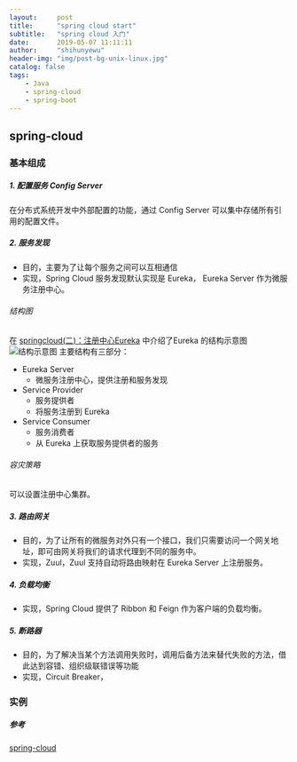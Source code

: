 ```yaml
---
layout:     post
title:      "spring cloud start"
subtitle:   "spring cloud 入门"
date:       2019-05-07 11:11:11
author:     "shihunyewu"
header-img: "img/post-bg-unix-linux.jpg"
catalog: false
tags:
    - Java
    - spring-cloud
    - spring-boot
---
```

## spring-cloud
### 基本组成
##### 1. 配置服务 Config Server
在分布式系统开发中外部配置的功能，通过 Config Server 可以集中存储所有引用的配置文件。

##### 2. 服务发现
- 目的，主要为了让每个服务之间可以互相通信
- 实现，Spring Cloud 服务发现默认实现是 Eureka， Eureka Server 作为微服务注册中心。

###### 结构图
在 [springcloud(二)：注册中心Eureka](http://www.ityouknow.com/springcloud/2017/05/10/springcloud-eureka.html) 中介绍了Eureka 的结构示意图 ![结构示意图](http://www.itmind.net/assets/images/2017/springcloud/eureka-architecture-overview.png)
主要结构有三部分：
- Eureka Server
	- 微服务注册中心，提供注册和服务发现
- Service Provider
	- 服务提供者
	- 将服务注册到 Eureka
- Service Consumer
	- 服务消费者
	- 从 Eureka 上获取服务提供者的服务

###### 容灾策略
可以设置注册中心集群。


##### 3. 路由网关
- 目的，为了让所有的微服务对外只有一个接口，我们只需要访问一个网关地址，即可由网关将我们的请求代理到不同的服务中。
- 实现，Zuul，Zuul 支持自动将路由映射在 Eureka Server 上注册服务。

##### 4. 负载均衡
- 实现，Spring Cloud 提供了 Ribbon 和 Feign 作为客户端的负载均衡。

##### 5. 断路器
- 目的，为了解决当某个方法调用失败时，调用后备方法来替代失败的方法，借此达到容错、组织级联错误等功能
- 实现，Circuit Breaker，

### 实例




##### 参考
[spring-cloud](https://github.com/ityouknow/spring-cloud-examples)
